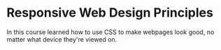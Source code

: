 # Responsive Web Design Principles

In this course learned how to use CSS to make webpages look good, no matter what device they're viewed on.
